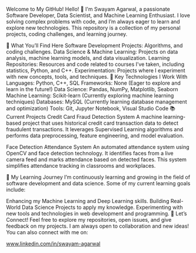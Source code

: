 Welcome to My GitHub!
Hello! 👋 I'm Swayam Agarwal, a passionate Software Developer, Data Scientist, and Machine Learning Enthusiast. I love solving complex problems with code, and I’m always eager to learn and explore new technologies. This repository is a collection of my personal projects, coding challenges, and learning journey.

🚀 What You’ll Find Here
Software Development Projects: Algorithms, and coding challenges.
Data Science & Machine Learning: Projects on data analysis, machine learning models, and data visualization.
Learning Repositories: Resources and code related to courses I’ve taken, including statistics, Python, and C++.
Experimentation: Projects where I experiment with new concepts, tools, and techniques.
🌟 Key Technologies I Work With
Languages: Python, C++, SQL
Frameworks: None (Eager to explore and learn in the future!)
Data Science: Pandas, NumPy, Matplotlib, Seaborn
Machine Learning: Scikit-learn (Currently exploring machine learning techniques)
Databases: MySQL (Currently learning database management and optimization)
Tools: Git, Jupyter Notebook, Visual Studio Code
📚 Current Projects
Credit Card Fraud Detection System
A machine learning-based project that uses historical credit card transaction data to detect fraudulent transactions. It leverages Supervised Learning algorithms and performs data preprocessing, feature engineering, and model evaluation.

Face Detection Attendance System
An automated attendance system using OpenCV and face detection technology. It identifies faces from a live camera feed and marks attendance based on detected faces. This system simplifies attendance tracking in classrooms and workplaces.

🌱 My Learning Journey
I’m continuously learning and growing in the field of software development and data science. Some of my current learning goals include:

Enhancing my Machine Learning and Deep Learning skills.
Building Real-World Data Science Projects to apply my knowledge.
Experimenting with new tools and technologies in web development and programming.
🤝 Let’s Connect!
Feel free to explore my repositories, open issues, and give feedback on my projects. I am always open to collaboration and new ideas! You can also connect with me on:

www.linkedin.com/in/swayam-agarwal

